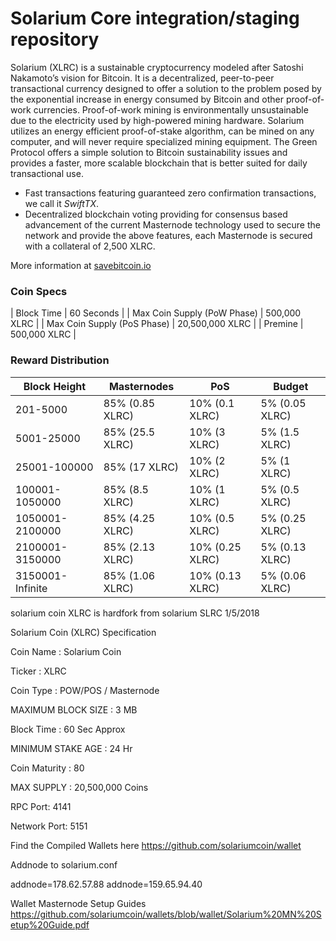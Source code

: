 Solarium Core integration/staging repository
=================================================

Solarium (XLRC) is a sustainable cryptocurrency modeled after Satoshi Nakamoto’s vision for Bitcoin. It is a decentralized, peer-to-peer transactional currency designed to offer a solution to the problem posed by the exponential increase in energy consumed by Bitcoin and other proof-of-work currencies. Proof-of-work mining is environmentally unsustainable due to the electricity used by high-powered mining hardware. Solarium utilizes an energy efficient proof-of-stake algorithm, can be mined on any computer, and will never require specialized mining equipment. The Green Protocol offers a simple solution to Bitcoin sustainability issues and provides a faster, more scalable blockchain that is better suited for daily transactional use.

- Fast transactions featuring guaranteed zero confirmation transactions, we call it _SwiftTX_.
- Decentralized blockchain voting providing for consensus based advancement of the current Masternode
  technology used to secure the network and provide the above features, each Masternode is secured
  with a collateral of 2,500 XLRC.

More information at [savebitcoin.io](http://www.savebitcoin.io)

### Coin Specs
| Block Time                  | 60 Seconds      |
| Max Coin Supply (PoW Phase) | 500,000 XLRC    |
| Max Coin Supply (PoS Phase) | 20,500,000 XLRC |
| Premine                     | 500,000 XLRC    |

### Reward Distribution

| **Block Height** | **Masternodes**  | **PoS**          | **Budget**      |
|------------------|------------------|------------------|-----------------|
| 201-5000         | 85% (0.85 XLRC)  | 10% (0.1 XLRC)   | 5% (0.05 XLRC)  |
| 5001-25000       | 85% (25.5 XLRC)  | 10% (3 XLRC)     | 5% (1.5 XLRC)   |
| 25001-100000     | 85% (17 XLRC)    | 10% (2 XLRC)     | 5% (1 XLRC)     |
| 100001-1050000   | 85% (8.5 XLRC)   | 10% (1 XLRC)     | 5% (0.5 XLRC)   |
| 1050001-2100000  | 85% (4.25 XLRC)  | 10% (0.5 XLRC)   | 5% (0.25 XLRC)  |
| 2100001-3150000  | 85% (2.13 XLRC)  | 10% (0.25 XLRC)  | 5% (0.13 XLRC)  |
| 3150001-Infinite | 85% (1.06 XLRC)  | 10% (0.13 XLRC)  | 5% (0.06 XLRC)  |

solarium coin XLRC is hardfork from solarium SLRC 1/5/2018

Solarium Coin (XLRC) Specification

Coin Name : Solarium Coin

Ticker : XLRC

Coin Type : POW/POS / Masternode

MAXIMUM BLOCK SIZE : 3 MB

Block Time : 60 Sec Approx

MINIMUM STAKE AGE : 24 Hr

Coin Maturity : 80

MAX SUPPLY : 20,500,000 Coins

RPC Port: 4141

Network Port: 5151

Find the Compiled Wallets here https://github.com/solariumcoin/wallet

Addnode to solarium.conf

addnode=178.62.57.88 addnode=159.65.94.40

Wallet Masternode Setup Guides https://github.com/solariumcoin/wallets/blob/wallet/Solarium%20MN%20Setup%20Guide.pdf
